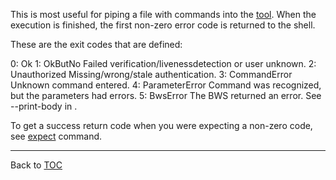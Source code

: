 This is most useful for piping a file with commands into the [tool](./tool.md). When the
execution is finished, the first non-zero error code is returned to the shell.

These are the exit codes that are defined:

0: Ok
1: OkButNo          Failed verification/livenessdetection or user unknown.
2: Unauthorized     Missing/wrong/stale authentication.
3: CommandError     Unknown command entered.
4: ParameterError   Command was recognized, but the parameters had errors.
5: BwsError         The BWS returned an error. See --print-body in <help tool>.

To get a success return code when you were expecting a non-zero code, see
[expect](./expect.md) command.

---

Back to [TOC](./toc.md)